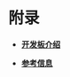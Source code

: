 # 附录



- **[开发板介绍](quickstart-standard-board-introduction.md)**

- **[参考信息](quickstart-standard-reference.md)**